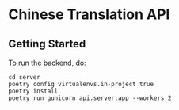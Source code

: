 # Chinese Translation API

## Getting Started

To run the backend, do:

```
cd server
poetry config virtualenvs.in-project true
poetry install
poetry run gunicorn api.server:app --workers 2
```
